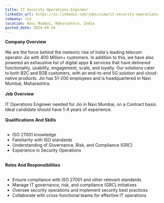 ```yaml
---
title: IT Security Operations Engineer
linkedin_url: https://in.linkedin.com/jobs/view/it-security-operations-engineer-at-jio-4032563408?position=7&pageNum=0&refId=qn6QhdJ1CFxGLxYGx7p%2BKA%3D%3D&trackingId=C65wJmI2JbanqPz8tGIYsg%3D%3D
company: Jio
location: Navi Mumbai, Maharashtra, India
posted_date: 2024-09-24
---
```


<div class="description__text description__text--rich">
<section class="show-more-less-html" data-max-lines="5">
<div class="show-more-less-html__markup show-more-less-html__markup--clamp-after-5 relative overflow-hidden">
<strong>Company Overview<br/><br/></strong>We are the force behind the meteoric rise of India's leading telecom operator Jio with 400 Million+ customers. In addition to this, we have also powered an exhaustive list of digital apps &amp; services that have delivered functionality, usability, engagement, scale, and loyalty. Our solutions cater to both B2C and B2B customers, with an end-to-end 5G solution and cloud-native products. Jio has 51-200 employees and is headquartered in Navi Mumbai, Maharashtra.<br/><br/><strong>Job Overview<br/><br/></strong>IT Operations Engineer needed for Jio in Navi Mumbai, on a Contract basis. Ideal candidate should have 1-4 years of experience.<br/><br/><strong>Qualifications And Skills<br/><br/></strong><ul><li>ISO 27001 knowledge</li><li>Familiarity with ISO standards</li><li>Understanding of Governance, Risk, and Compliance (GRC)</li><li>Experience in Security Operations<br/><br/></li></ul><strong>Roles And Responsibilities<br/><br/></strong><ul><li>Ensure compliance with ISO 27001 and other relevant standards</li><li>Manage IT governance, risk, and compliance (GRC) initiatives</li><li>Oversee security operations and implement security best practices</li><li>Collaborate with cross-functional teams for effective IT operations</li></ul>
</div>


<!-- --> </section>
</div>